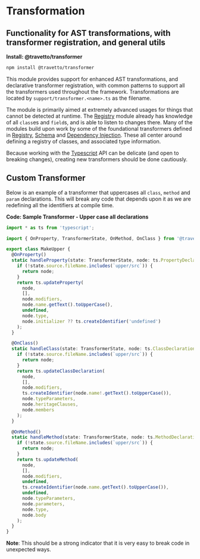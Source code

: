<!-- This file was generated by the framweork and should not be modified directly -->
<!-- Please modify https://github.com/travetto/travetto/tree/master/module/transformer/README.js and execute "npm run docs" to rebuild -->
# Transformation
## Functionality for AST transformations, with transformer registration, and general utils

**Install: @travetto/transformer**
```bash
npm install @travetto/transformer
```

This module provides support for enhanced AST transformations, and declarative transformer registration, with common patterns to support all the transformers used throughout the framework. Transformations are located by `support/transformer.<name>.ts` as the filename. 

The module is primarily aimed at extremely advanced usages for things that cannot be detected at runtime.  The [Registry](https://github.com/travetto/travetto/tree/master/module/registry#readme "Patterns and utilities for handling registration of metadata and functionality for run-time use") module already has knowledge of all `class`es and `field`s, and is able to listen to changes there.  Many of the modules build upon work by some of the foundational transformers defined in [Registry](https://github.com/travetto/travetto/tree/master/module/registry#readme "Patterns and utilities for handling registration of metadata and functionality for run-time use"), [Schema](https://github.com/travetto/travetto/tree/master/module/schema#readme "Data type registry for runtime validation, reflection and binding. ") and [Dependency Injection](https://github.com/travetto/travetto/tree/master/module/di#readme "Dependency registration/management and injection support.").  These all center around defining a registry of classes, and associated type information.

Because working with the [Typescript](https://typescriptlang.org) API can be delicate (and open to breaking changes), creating new transformers should be done cautiously. 

## Custom Transformer

Below is an example of a transformer that uppercases all `class`, `method` and `param` declarations.  This will break any code that depends upon it as we are redefining all the identifiers at compile time.  

**Code: Sample Transformer - Upper case all declarations**
```typescript
import * as ts from 'typescript';

import { OnProperty, TransformerState, OnMethod, OnClass } from '@travetto/transformer';

export class MakeUpper {
  @OnProperty()
  static handleProperty(state: TransformerState, node: ts.PropertyDeclaration) {
    if (!state.source.fileName.includes(`upper/src`)) {
      return node;
    }
    return ts.updateProperty(
      node,
      [],
      node.modifiers,
      node.name.getText().toUpperCase(),
      undefined,
      node.type,
      node.initializer ?? ts.createIdentifier('undefined')
    );
  }

  @OnClass()
  static handleClass(state: TransformerState, node: ts.ClassDeclaration) {
    if (!state.source.fileName.includes(`upper/src`)) {
      return node;
    }
    return ts.updateClassDeclaration(
      node,
      [],
      node.modifiers,
      ts.createIdentifier(node.name!.getText().toUpperCase()),
      node.typeParameters,
      node.heritageClauses,
      node.members
    );
  }

  @OnMethod()
  static handleMethod(state: TransformerState, node: ts.MethodDeclaration) {
    if (!state.source.fileName.includes(`upper/src`)) {
      return node;
    }
    return ts.updateMethod(
      node,
      [],
      node.modifiers,
      undefined,
      ts.createIdentifier(node.name.getText().toUpperCase()),
      undefined,
      node.typeParameters,
      node.parameters,
      node.type,
      node.body
    );
  }
}
```

**Note**: This should be a strong indicator that it is very easy to break code in unexpected ways.
